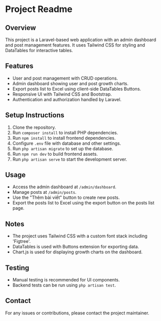 # Project Readme

## Overview

This project is a Laravel-based web application with an admin dashboard and post management features. It uses Tailwind CSS for styling and DataTables for interactive tables.

## Features

- User and post management with CRUD operations.
- Admin dashboard showing user and post growth charts.
- Export posts list to Excel using client-side DataTables Buttons.
- Responsive UI with Tailwind CSS and Bootstrap.
- Authentication and authorization handled by Laravel.

## Setup Instructions

1. Clone the repository.
2. Run `composer install` to install PHP dependencies.
3. Run `npm install` to install frontend dependencies.
4. Configure `.env` file with database and other settings.
5. Run `php artisan migrate` to set up the database.
6. Run `npm run dev` to build frontend assets.
7. Run `php artisan serve` to start the development server.

## Usage

- Access the admin dashboard at `/admin/dashboard`.
- Manage posts at `/admin/posts`.
- Use the "Thêm bài viết" button to create new posts.
- Export the posts list to Excel using the export button on the posts list page.

## Notes

- The project uses Tailwind CSS with a custom font stack including 'Figtree'.
- DataTables is used with Buttons extension for exporting data.
- Chart.js is used for displaying growth charts on the dashboard.

## Testing

- Manual testing is recommended for UI components.
- Backend tests can be run using `php artisan test`.

## Contact

For any issues or contributions, please contact the project maintainer.
